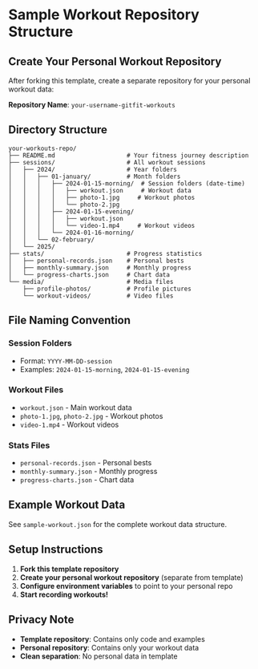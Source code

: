 # Sample Workout Repository Structure

## Create Your Personal Workout Repository

After forking this template, create a separate repository for your personal workout data:

**Repository Name**: `your-username-gitfit-workouts`

## Directory Structure

```
your-workouts-repo/
├── README.md                    # Your fitness journey description
├── sessions/                    # All workout sessions
│   ├── 2024/                    # Year folders
│   │   ├── 01-january/          # Month folders
│   │   │   ├── 2024-01-15-morning/  # Session folders (date-time)
│   │   │   │   ├── workout.json     # Workout data
│   │   │   │   ├── photo-1.jpg     # Workout photos
│   │   │   │   └── photo-2.jpg
│   │   │   ├── 2024-01-15-evening/
│   │   │   │   ├── workout.json
│   │   │   │   └── video-1.mp4     # Workout videos
│   │   │   └── 2024-01-16-morning/
│   │   └── 02-february/
│   └── 2025/
├── stats/                       # Progress statistics
│   ├── personal-records.json    # Personal bests
│   ├── monthly-summary.json     # Monthly progress
│   └── progress-charts.json     # Chart data
└── media/                       # Media files
    ├── profile-photos/          # Profile pictures
    └── workout-videos/          # Video files
```

## File Naming Convention

### Session Folders
- Format: `YYYY-MM-DD-session`
- Examples: `2024-01-15-morning`, `2024-01-15-evening`

### Workout Files
- `workout.json` - Main workout data
- `photo-1.jpg`, `photo-2.jpg` - Workout photos
- `video-1.mp4` - Workout videos

### Stats Files
- `personal-records.json` - Personal bests
- `monthly-summary.json` - Monthly progress
- `progress-charts.json` - Chart data

## Example Workout Data

See `sample-workout.json` for the complete workout data structure.

## Setup Instructions

1. **Fork this template repository**
2. **Create your personal workout repository** (separate from template)
3. **Configure environment variables** to point to your personal repo
4. **Start recording workouts!**

## Privacy Note

- **Template repository**: Contains only code and examples
- **Personal repository**: Contains only your workout data
- **Clean separation**: No personal data in template
